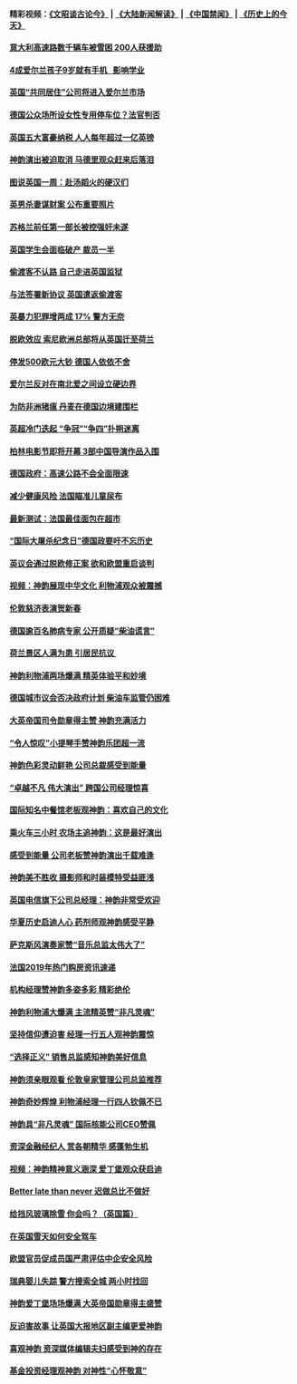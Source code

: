 #### 精彩视频：[《文昭谈古论今》](https://github.com/gfw-breaker/wenzhao) | [《大陆新闻解读》](https://github.com/gfw-breaker/ntdtv-comedy) | [《中国禁闻》](https://github.com/gfw-breaker/ntdtv-news) | [《历史上的今天》](https://github.com/gfw-breaker/today-in-history) 

#### [意大利高速路数千辆车被雪困 200人获援助](../pages/nsc974/n11022003.md?t=02031456) 

#### [4成爱尔兰孩子9岁就有手机   影响学业](../pages/nsc974/n11018141.md?t=02031456) 

#### [英国“共同居住”公司将进入爱尔兰市场](../pages/nsc974/n11018074.md?t=02031456) 

#### [德国公众场所设女性专用停车位？法官判否](../pages/nsc974/n11018033.md?t=02031456) 

#### [英国五大富豪纳税 人人每年超过一亿英镑](../pages/nsc974/n11016706.md?t=02031456) 

#### [神韵演出被迫取消 马德里观众赶来后落泪](../pages/nsc974/n11016854.md?t=02031456) 

#### [图说英国一周：赴汤蹈火的硬汉们](../pages/nsc974/n11016810.md?t=02031456) 

#### [英男杀妻谋财案 公布重要照片](../pages/nsc974/n11016778.md?t=02031456) 

#### [苏格兰前任第一部长被控强奸未遂](../pages/nsc974/n11016772.md?t=02031456) 

#### [英国学生会面临破产 裁员一半](../pages/nsc974/n11016766.md?t=02031456) 

#### [偷渡客不认路 自己走进英国监狱](../pages/nsc974/n11016763.md?t=02031456) 

#### [与法签署新协议 英国遣返偷渡客](../pages/nsc974/n11016756.md?t=02031456) 

#### [英暴力犯罪增两成 17% 警方无奈](../pages/nsc974/n11016787.md?t=02031456) 

#### [脱欧效应 索尼欧洲总部将从英国迁至荷兰](../pages/nsc974/n11015209.md?t=02031456) 

#### [停发500欧元大钞 德国人依依不舍](../pages/nsc974/n11015417.md?t=02031456) 

#### [爱尔兰反对在南北爱之间设立硬边界](../pages/nsc974/n11015382.md?t=02031456) 

#### [为防非洲猪瘟 丹麦在德国边境建围栏](../pages/nsc974/n11014368.md?t=02031456) 

#### [英超冷门迭起 “争冠”“争四”扑朔迷离](../pages/nsc974/n11014053.md?t=02031456) 

#### [柏林电影节即将开幕 3部中国导演作品入围](../pages/nsc974/n11013824.md?t=02031456) 

#### [德国政府：高速公路不会全面限速](../pages/nsc974/n11013841.md?t=02031456) 

#### [减少健康风险 法国瞄准儿童尿布](../pages/nsc974/n11012630.md?t=02031456) 

#### [最新测试：法国最佳面包在超市](../pages/nsc974/n11012842.md?t=02031456) 

#### [“国际大屠杀纪念日”德国政要吁不忘历史](../pages/nsc974/n11012513.md?t=02031456) 

#### [英议会通过脱欧修正案 欲和欧盟重启谈判](../pages/nsc974/n11011622.md?t=02031456) 

#### [视频：神韵展现中华文化 利物浦观众被震撼](../pages/nsc974/n11011005.md?t=02031456) 

#### [伦敦慈济表演贺新春](../pages/nsc974/n11011139.md?t=02031456) 

#### [德国逾百名肺病专家 公开质疑“柴油谎言”](../pages/nsc974/n11010325.md?t=02031456) 

#### [荷兰景区人满为患 引居民抗议 ](../pages/nsc974/n11010747.md?t=02031456) 

#### [神韵利物浦两场爆满 精英体验平和妙境](../pages/nsc974/n11010417.md?t=02031456) 

#### [德国城市议会否决政府计划 柴油车监管仍困难](../pages/nsc974/n11010716.md?t=02031456) 

#### [大英帝国司令勋章得主赞 神韵充满活力](../pages/nsc974/n11009434.md?t=02031456) 

#### [“令人惊叹”小提琴手赞神韵乐团超一流](../pages/nsc974/n11009535.md?t=02031456) 

#### [神韵色彩灵动鲜艳 公司总裁感受到能量](../pages/nsc974/n11009391.md?t=02031456) 

#### [“卓越不凡 伟大演出” 跨国公司经理惊喜](../pages/nsc974/n11009359.md?t=02031456) 

#### [国际知名中餐馆老板观神韵：喜欢自己的文化](../pages/nsc974/n11009314.md?t=02031456) 

#### [乘火车三小时 农场主追神韵：这是最好演出](../pages/nsc974/n11009299.md?t=02031456) 

#### [感受到能量 公司老板赞神韵演出千载难逢](../pages/nsc974/n11009226.md?t=02031456) 

#### [神韵美不胜收 摄影师和时装模特受益匪浅](../pages/nsc974/n11009171.md?t=02031456) 

#### [英国电信旗下公司总经理：神韵非常受欢迎](../pages/nsc974/n11008992.md?t=02031456) 

#### [华夏历史启迪人心 药剂师观神韵感受平静](../pages/nsc974/n11007232.md?t=02031456) 

#### [萨克斯风演奏家赞“音乐总监太伟大了”](../pages/nsc974/n11007174.md?t=02031456) 

#### [法国2019年热门购房资讯速递](../pages/nsc974/n10947033.md?t=02031456) 

#### [机构经理赞神韵多姿多彩 精彩绝伦](../pages/nsc974/n11006484.md?t=02031456) 

#### [神韵利物浦大爆满 主流精英赞“非凡灵魂”](../pages/nsc974/n11006697.md?t=02031456) 

#### [坚持信仰遭迫害 经理一行五人观神韵震惊](../pages/nsc974/n11006523.md?t=02031456) 

#### [“选择正义” 销售总监感知神韵美好信息](../pages/nsc974/n11006437.md?t=02031456) 

#### [神韵须亲眼观看 伦敦皇家管理公司总监推荐](../pages/nsc974/n11006402.md?t=02031456) 

#### [神韵奇妙辉煌 利物浦经理一行四人钦佩不已](../pages/nsc974/n11006397.md?t=02031456) 

#### [神韵具“非凡灵魂” 国际核能公司CEO赞佩](../pages/nsc974/n11006353.md?t=02031456) 

#### [资深金融经纪人 赏各朝精华 感蓬勃生机](../pages/nsc974/n11006347.md?t=02031456) 

#### [视频：神韵精神意义涵深 爱丁堡观众获启迪](../pages/nsc974/n11004622.md?t=02031456) 

#### [Better late than never 迟做总比不做好](../pages/nsc974/n11004768.md?t=02031456) 

#### [给挡风玻璃除雪 你会吗？（英国篇）](../pages/nsc974/n11004765.md?t=02031456) 

#### [在英国雪天如何安全驾车](../pages/nsc974/n11004758.md?t=02031456) 

#### [欧盟官员促成员国严肃评估中企安全风险](../pages/nsc974/n11004719.md?t=02031456) 

#### [瑞典婴儿失踪 警方搜索全城 两小时找回](../pages/nsc974/n11004065.md?t=02031456) 

#### [神韵爱丁堡场场爆满 大英帝国勋章得主盛赞](../pages/nsc974/n11003114.md?t=02031456) 

#### [反迫害故事 让英国大报地区副主编更爱神韵](../pages/nsc974/n11003184.md?t=02031456) 

#### [喜观神韵 资深媒体编辑夫妇感受到神的存在](../pages/nsc974/n11003116.md?t=02031456) 

#### [基金投资经理观神韵 对神性“心怀敬意”](../pages/nsc974/n11003069.md?t=02031456) 

